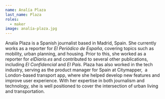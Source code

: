 ```yaml
---
name: Analía Plaza
last_name: Plaza
roles:
  - maker
image: analía-plaza.jpg
---
```

Analía Plaza is a Spanish journalist based in Madrid, Spain. She currently works as a reporter for *El Periódico de España*, covering topics such as mobility, urban planning, and housing. Prior to this, she worked as a reporter for *elDiario.es* and contributed to several other publications, including *El Confidencial* and *El País*. Plaza has also worked in the tech industry, serving as the product manager for Spain at Citymapper,  a London-based transport app, where she helped develop new features and improve user experience. With her expertise in both journalism and technology, she is well positioned to cover the intersection of urban living and transportation.